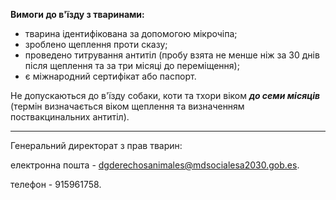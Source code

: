 **Вимоги до в'їзду з тваринами:**

- тварина ідентифікована за допомогою мікрочіпа;
- зроблено щеплення проти сказу;
- проведено титрування антитіл (пробу взята не менше ніж за 30 днів після щеплення та за три місяці до переміщення);
- є міжнародний сертифікат або паспорт.


<section type="warning" title="Зверніть увагу">

Не допускаються до в'їзду собаки, коти та тхори віком ***до семи місяців*** (термін визначається віком щеплення та визначенням поствакцинальних антитіл).
</section>

***
Генеральний директорат з прав тварин: 

електронна пошта - dgderechosanimales@mdsocialesa2030.gob.es.

телефон - 915961758.